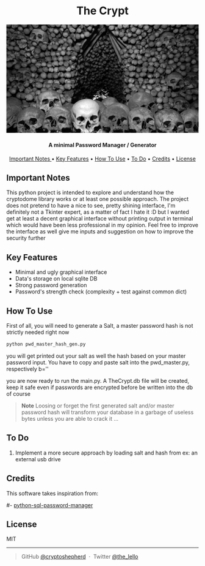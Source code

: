 
<h1 align="center">
  <br>
  The Crypt
  <br>
</h1>

![TheCrypt](readme/crypt.jpg)

<h4 align="center">A minimal Password Manager / Generator</h4>



<p align="center">
  <a href="#key-features">Important Notes </a> •
  <a href="#key-features">Key Features</a> •
  <a href="#how-to-use">How To Use</a> •
  <a href="#how-to-use">To Do</a> •
  <a href="#credits">Credits</a> •
  <a href="#license">License</a>
</p>

## Important Notes

This python project is intended to explore and understand how the cryptodome library works or at least one possible 
approach. The project does not pretend to have a nice to see, pretty shining interface, I'm definitely not a Tkinter 
expert, as a matter of fact I hate it :D but I wanted get at least a decent graphical interface without printing 
output in terminal which would have been less professional in my opinion. Feel free to improve the interface as well 
give me inputs and suggestion on how to improve the security further

## Key Features

* Minimal and ugly graphical interface
* Data's storage on local sqlite DB
* Strong password generation
* Password's strength check (complexity + test against common dict)


## How To Use

First of all, you will need to generate a Salt, a master password hash is not strictly needed right now

```bash
python pwd_master_hash_gen.py
```

you will get printed out your salt as well the hash based on your master password input. You have to copy and paste salt into
the pwd_master.py, respectively b='' 

you are now ready to run the main.py. A TheCrypt.db file will be created, keep it safe even if passwords are encrypted before be written into the db of course

> **Note**
> Loosing or forget the first generated salt and/or master password hash will transform your database in a garbage of useless bytes unless you are 
> able to crack it ...

## To Do

1) Implement a more secure approach by loading salt and hash from ex: an external usb drive

## Credits

This software takes inspiration from:

#- [python-sql-password-manager](https://github.com/collinsmc23/python-sql-password-manager)


## License

MIT

---
> GitHub [@cryptoshepherd](https://github.com/) &nbsp;&middot;&nbsp;
> Twitter [@the_lello](https://twitter.com/)

